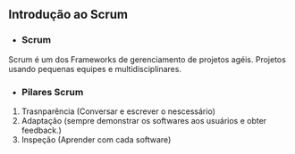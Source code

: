 ## Introdução ao Scrum

* ### Scrum

Scrum é um dos Frameworks de gerenciamento de projetos agéis.
Projetos usando pequenas equipes e multidisciplinares.

* ### Pilares Scrum

1. Trasnparência (Conversar e escrever o nescessário)
2. Adaptação     (sempre demonstrar os softwares aos usuários e obter feedback.)
3. Inspeção      (Aprender com cada software)




